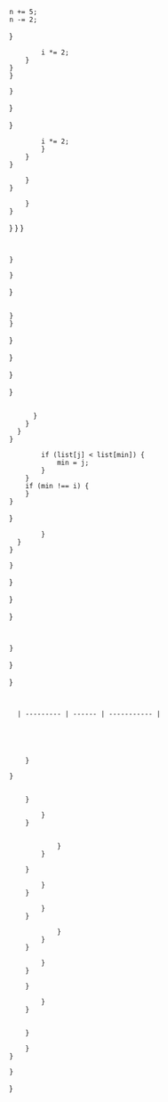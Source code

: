 

    n += 5;
    n -= 2;
}
```
        i *= 2;
    }
}
}
```
    }
}

}
```
        i *= 2;
        }
    }
}

    }
}
```
        }
    }
}
    }
}
```


}
```


    }
}
```

}
}

```



  }

}



  }

}
```

      }
    }
  }
}
```
            if (list[j] < list[min]) {
                min = j;
            }
        }
        if (min !== i) {
        }
    }
}
```
        }
  }
}
```
    }
  }


}



}
```


}
```

  }

}
```


  | --------- | ------ | ----------- |





    }

}


    }

        }
    }


            }
        }

    }

        }
    }

        }
    }

            }
        }
    }

        }
    }

    }

        }
    }


    }

    }
}
```

    }
}


```



```
